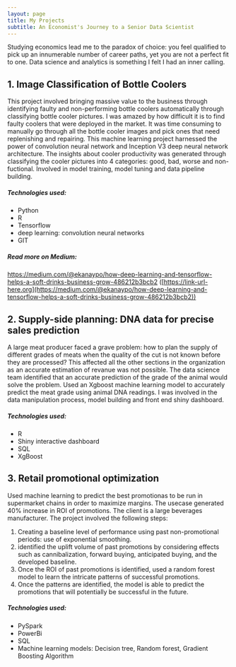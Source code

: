```yaml
---
layout: page
title: My Projects
subtitle: An Economist's Journey to a Senior Data Scientist
---
```


Studying economics lead me to the paradox of choice: you feel qualified to pick up an innumerable number of career paths, yet you are not a perfect fit to one. Data science and analytics is something I felt I had an inner calling. 

## 1. Image Classification of Bottle Coolers

This project involved bringing massive value to the business through identifying faulty and non-performing bottle coolers automatically through classifying bottle cooler pictures. I was amazed by how difficult it is to find faulty coolers that were deployed in the market. It was time consuming to manually go through all the bottle cooler images and pick ones that need replenishing and repairing. This machine learning project harnessed the power of convolution neural network and Inception V3 deep neural network architecture. The insights about cooler productivity was generated through classifying the cooler pictures into 4 categories: good, bad, worse and non-fuctional. Involved in model training, model tuning and data pipeline building. 

##### Technologies used:
- Python
- R
- Tensorflow
- deep learning: convolution neural networks
- GIT

##### Read more on Medium:
https://medium.com/@ekanaypo/how-deep-learning-and-tensorflow-helps-a-soft-drinks-business-grow-486212b3bcb2 
([https://link-url-here.org](https://medium.com/@ekanaypo/how-deep-learning-and-tensorflow-helps-a-soft-drinks-business-grow-486212b3bcb2))

  
## 2. Supply-side planning: DNA data for precise sales prediction

A large meat producer faced a grave problem: how to plan the supply of different grades of meats when the quality of the cut is not known before they are processed? This affected all the other sections in the organization as an accurate estimation of revanue was not possible. The data science team identified that an accurate prediction of the grade of the animal would solve the problem. Used an Xgboost machine learning model to accurately predict the meat grade using animal DNA readings. I was involved in the data manipulation process, model building and front end shiny dashboard.

##### Technologies used:
- R
- Shiny interactive dashboard
- SQL
- XgBoost
  

## 3. Retail promotional optimization

Used machine learning to predict the best promotionas to be run in supermarket chains in order to maximize margins. The usecase generated 40% increase in ROI of promotions. The client is a large beverages manufacturer. The project involved the following steps:
1. Creating a baseline level of performance using past non-promotional periods: use of exponential smoothing.
2. identified the uplift volume of past promotions by considering effects such as cannibalization, forward buying, anticipated buying, and the developed baseline.
3. Once the ROI of past promotions is identified, used a random forest model to learn the intricate patterns of successful promotions.
4. Once the patterns are identified, the model is able to predict the promotions that will potentially be successful in the future.

##### Technologies used:
- PySpark
- PowerBi
- SQL
- Machine learning models: Decision tree, Random forest, Gradient Boosting Algorithm
